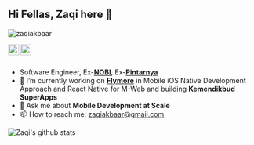 ## Hi Fellas, Zaqi here 👋

<p align="left"> <img src="https://komarev.com/ghpvc/?username=zaqiakbaar" alt="zaqiakbaar" /></p>
<a href="https://linkedin.com/in/zaqi-akbar">
  <img align="left" alt="Andrii's Linkdein" width="22px" src="https://cdn.jsdelivr.net/npm/simple-icons@v3/icons/linkedin.svg" />
</a>
<a href="https://instagram.com/zaqiakbaar">
  <img align="left" alt="Andrii's Medium" width="22px" src="https://cdn.jsdelivr.net/npm/simple-icons@v3/icons/instagram.svg" />
</a>

<br/>
<br/> 


- Software Engineer, Ex-<b>[NOBI](https://usenobi.com)</b>, Ex-<b>[Pintarnya](https://pintarnya.com)</b>
- 🔭 I’m currently working on <b>[Flymore](https://flymore.id)</b> in Mobile iOS Native Development Approach and React Native for M-Web and building <b>Kemendikbud SuperApps</b>
- 💬 Ask me about <b>Mobile Development at Scale</b>
- 📫 How to reach me: zaqiakbaar@gmail.com

![Zaqi's github stats](https://github-readme-stats.vercel.app/api?username=zaqiakbaar&show_icons=true&hide=["prs","issues","contribs"])
